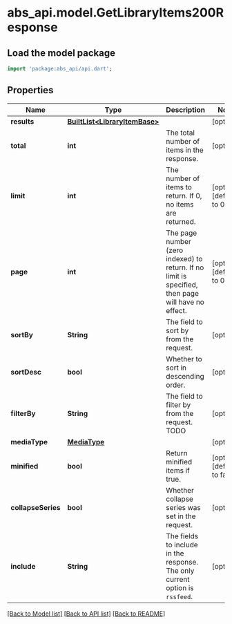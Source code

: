 # abs_api.model.GetLibraryItems200Response

## Load the model package
```dart
import 'package:abs_api/api.dart';
```

## Properties
Name | Type | Description | Notes
------------ | ------------- | ------------- | -------------
**results** | [**BuiltList&lt;LibraryItemBase&gt;**](LibraryItemBase.md) |  | [optional] 
**total** | **int** | The total number of items in the response. | [optional] 
**limit** | **int** | The number of items to return. If 0, no items are returned. | [optional] [default to 0]
**page** | **int** | The page number (zero indexed) to return. If no limit is specified, then page will have no effect. | [optional] [default to 0]
**sortBy** | **String** | The field to sort by from the request. | [optional] 
**sortDesc** | **bool** | Whether to sort in descending order. | [optional] 
**filterBy** | **String** | The field to filter by from the request. TODO | [optional] 
**mediaType** | [**MediaType**](MediaType.md) |  | [optional] 
**minified** | **bool** | Return minified items if true. | [optional] [default to false]
**collapseSeries** | **bool** | Whether collapse series was set in the request. | [optional] 
**include** | **String** | The fields to include in the response. The only current option is `rssfeed`. | [optional] 

[[Back to Model list]](../README.md#documentation-for-models) [[Back to API list]](../README.md#documentation-for-api-endpoints) [[Back to README]](../README.md)


